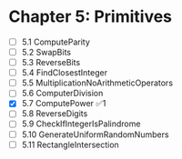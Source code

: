 # Chapter 5: Primitives

- [ ] 5.1 ComputeParity
- [ ] 5.2 SwapBits
- [ ] 5.3 ReverseBits
- [ ] 5.4 FindClosestInteger
- [ ] 5.5 MultiplicationNoArithmeticOperators
- [ ] 5.6 ComputerDivision
- [x] 5.7 ComputePower ✅1
- [ ] 5.8 ReverseDigits
- [ ] 5.9 CheckIfIntegerIsPalindrome
- [ ] 5.10 GenerateUniformRandomNumbers
- [ ] 5.11 RectangleIntersection
